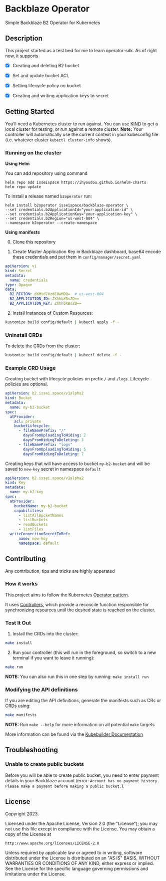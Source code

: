 # Backblaze Operator
Simple Backblaze B2 Operator for Kubernetes

## Description
This project started as a test bed for me to learn operator-sdk. As of right now, it supports  
- [x] Creating and deleting B2 bucket  
- [x] Set and update bucket ACL  
- [x] Setting lifecycle policy on bucket  
- [x] Creating and writing application keys to secret  


## Getting Started
You’ll need a Kubernetes cluster to run against. You can use [KIND](https://sigs.k8s.io/kind) to get a local cluster for testing, or run against a remote cluster.
**Note:** Your controller will automatically use the current context in your kubeconfig file (i.e. whatever cluster `kubectl cluster-info` shows).

### Running on the cluster

**Using Helm** 

You can add repository using command
```
helm repo add isseispace https://ihyoudou.github.io/helm-charts
helm repo update
```
To install a release named `b2operator` run:
```
helm install b2operator isseispace/backblaze-operator \
--set credentials.b2ApplicationId="your-application-id" \
--set credentials.b2ApplicationKey="your-application-key" \
--set credentials.b2Region="us-west-004" \
--namespace b2operator --create-namespace
```
**Using manifests**

0. Clone this repository  

1. Create Master Application Key in Backblaze dashboard, base64 encode these credentials and put them in `config/manager/secret.yaml`
```yaml
apiVersion: v1
kind: Secret
metadata:
  name: credentials
type: Opaque
data:
  B2_REGION: dXMtd2VzdC0wMDQ=  # us-west-004
  B2_APPLICATION_ID: ZXhhbXBsZQ==
  B2_APPLICATION_KEY: ZXhhbXBsZQ==

```
2. Install Instances of Custom Resources:

```sh
kustomize build config/default | kubectl apply -f -
```

### Uninstall CRDs
To delete the CRDs from the cluster:

```sh
kustomize build config/default | kubectl delete -f -
```

### Example CRD Usage

Creating bucket with lifecycle policies on prefix `/` and `/logs`. Lifecycle policies are optional.

```yaml
apiVersion: b2.issei.space/v1alpha2
kind: Bucket
metadata:
  name: my-b2-bucket
spec:
  atProvider:
    acl: private
    bucketLifecycle:
      - fileNamePrefix: "/"
        daysFromUploadingToHiding: 2
        daysFromHidingToDeleting: 3
      - fileNamePrefix: "logs"
        daysFromUploadingToHiding: 5
        daysFromHidingToDeleting: 7
```

Creating keys that will have access to bucket `my-b2-bucket` and will be saved to `new-key` secret in namespace `default`
```yaml
apiVersion: b2.issei.space/v1alpha2
kind: Key
metadata:
  name: my-b2-key
spec:
  atProvider:
    bucketName: my-b2-bucket
    capabilities:
      - listAllBucketNames
      - listBuckets
      - readBuckets
      - listFiles
  writeConnectionSecretToRef:
      name: new-key
      namespace: default
```

## Contributing
Any contribution, tips and tricks are highly apperated

### How it works
This project aims to follow the Kubernetes [Operator pattern](https://kubernetes.io/docs/concepts/extend-kubernetes/operator/).

It uses [Controllers](https://kubernetes.io/docs/concepts/architecture/controller/),
which provide a reconcile function responsible for synchronizing resources until the desired state is reached on the cluster.

### Test It Out
1. Install the CRDs into the cluster:

```sh
make install
```

2. Run your controller (this will run in the foreground, so switch to a new terminal if you want to leave it running):

```sh
make run
```

**NOTE:** You can also run this in one step by running: `make install run`

### Modifying the API definitions
If you are editing the API definitions, generate the manifests such as CRs or CRDs using:

```sh
make manifests
```

**NOTE:** Run `make --help` for more information on all potential `make` targets

More information can be found via the [Kubebuilder Documentation](https://book.kubebuilder.io/introduction.html)

## Troubleshooting

### Unable to create public buckets
Before you will be able to create public bucket, you need to enter payment details in your Backblaze account (error: `Account has no payment history. Please make a payment before making a public bucket.`).

## License

Copyright 2023.

Licensed under the Apache License, Version 2.0 (the "License");
you may not use this file except in compliance with the License.
You may obtain a copy of the License at

    http://www.apache.org/licenses/LICENSE-2.0

Unless required by applicable law or agreed to in writing, software
distributed under the License is distributed on an "AS IS" BASIS,
WITHOUT WARRANTIES OR CONDITIONS OF ANY KIND, either express or implied.
See the License for the specific language governing permissions and
limitations under the License.

